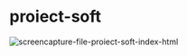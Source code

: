 # proiect-soft

![screencapture-file-proiect-soft-index-html](https://user-images.githubusercontent.com/100482638/201540975-ab0ef9f8-dedc-4448-b87b-85771a9db07d.png)

